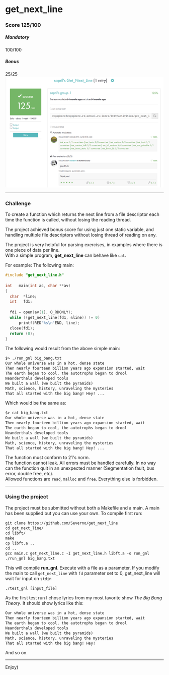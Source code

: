 # get_next_line
### Score 125/100
##### Mandatory
100/100
##### Bonus
25/25
![Score](Score.png)
***
### Challenge

To create a function which returns the next line from a file descriptor each time the function is called, without losing the reading thread.  
  
The project achieved bonus score for using just one static variable, and handling multiple file descriptors without losing thread of reading on any.  
  
The project is very helpful for parsing exercises, in examples where there is one piece of data per line.  
With a simple program, **get_next_line** can behave like `cat`.

For example: The following main:
```c
#include "get_next_line.h"

int   main(int ac, char **av)
{
  char  *line;
  int   fd1;

  fd1 = open(av[1], O_RDONLY);
  while ((get_next_line(fd1, &line)) != 0)
	  printf(RED"%s\n"END, line);
  close(fd1);
  return (0);
}
```
The following would result from the above simple main:
```console
$> ./run_gnl big_bang.txt
Our whole universe was in a hot, dense state
Then nearly fourteen billion years ago expansion started, wait
The earth began to cool, the autotrophs began to drool
Neanderthals developed tools
We built a wall (we built the pyramids)
Math, science, history, unraveling the mysteries
That all started with the big bang! Hey! ...
```
Which would be the same as:
```console
$> cat big_bang.txt
Our whole universe was in a hot, dense state
Then nearly fourteen billion years ago expansion started, wait
The earth began to cool, the autotrophs began to drool
Neanderthals developed tools
We built a wall (we built the pyramids)
Math, science, history, unraveling the mysteries
That all started with the big bang! Hey! ...
```
The function must conform to 21's norm.  
The function cannot leak. All errors must be handled carefully. In no way can the function quit in an unexpected manner (Segmentation fault, bus error, double free, etc).  
Allowed functions are `read`, `malloc` and `free`. Everything else is forbidden.
***
### Using the project
The project must be submitted without both a Makefile and a main. A main has been supplied but you can use your own. To compile first run:
```console
git clone https://github.com/Severno/get_next_line
cd get_next_line/
cd libft/
make
cp libft.a ..
cd ..
gcc main.c get_next_line.c -I get_next_line.h libft.a -o run_gnl
./run_gnl big_bang.txt
```

This will compile **run_gnl**. Execute with a file as a parameter. If you modify the main to call `get_next_line` with `fd` parameter set to 0, get_next_line will wait for input on `stdin`
```console
./test_gnl [input_file]
```
As the first test run I chose lyrics from my most favorite show *The Big Bang Theory*. It should show lyrics like this:
```console
Our whole universe was in a hot, dense state
Then nearly fourteen billion years ago expansion started, wait
The earth began to cool, the autotrophs began to drool
Neanderthals developed tools
We built a wall (we built the pyramids)
Math, science, history, unraveling the mysteries
That all started with the big bang! Hey!
```
And so on.

------------
Enjoy)
